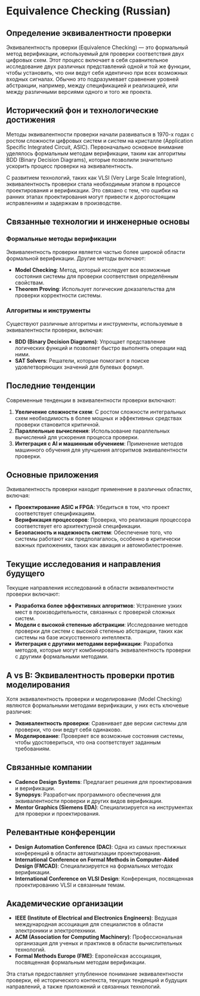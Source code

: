 # Equivalence Checking (Russian)

## Определение эквивалентности проверки

Эквивалентность проверки (Equivalence Checking) — это формальный метод верификации, используемый для проверки соответствия двух цифровых схем. Этот процесс включает в себя сравнительное исследование двух различных представлений одной и той же функции, чтобы установить, что они ведут себя идентично при всех возможных входных сигналах. Обычно это подразумевает сравнение уровней абстракции, например, между спецификацией и реализацией, или между различными версиями одного и того же проекта.

## Исторический фон и технологические достижения

Методы эквивалентности проверки начали развиваться в 1970-х годах с ростом сложности цифровых систем и систем на кристалле (Application Specific Integrated Circuit, ASIC). Первоначально основное внимание уделялось формальным методам верификации, таким как алгоритмы BDD (Binary Decision Diagrams), которые позволили значительно ускорить процесс проверки на эквивалентность.

С развитием технологий, таких как VLSI (Very Large Scale Integration), эквивалентность проверки стала необходимым этапом в процессе проектирования и верификации. Это связано с тем, что ошибки на ранних этапах проектирования могут привести к дорогостоящим исправлениям и задержкам в производстве.

## Связанные технологии и инженерные основы

### Формальные методы верификации

Эквивалентность проверки является частью более широкой области формальной верификации. Другие методы включают:

- **Model Checking**: Метод, который исследует все возможные состояния системы для проверки соответствия определённым свойствам.
- **Theorem Proving**: Использует логические доказательства для проверки корректности системы.

### Алгоритмы и инструменты

Существуют различные алгоритмы и инструменты, используемые в эквивалентности проверки, включая:

- **BDD (Binary Decision Diagrams)**: Упрощает представление логических функций и позволяет быстро выполнять операции над ними.
- **SAT Solvers**: Решатели, которые помогают в поиске удовлетворяющих значений для булевых формул.

## Последние тенденции

Современные тенденции в эквивалентности проверки включают:

1. **Увеличение сложности схем**: С ростом сложности интегральных схем необходимость в более мощных и эффективных средствах проверки становится критичной.
2. **Параллельные вычисления**: Использование параллельных вычислений для ускорения процесса проверки.
3. **Интеграция с AI и машинным обучением**: Применение методов машинного обучения для улучшения алгоритмов эквивалентности проверки.

## Основные приложения

Эквивалентность проверки находит применение в различных областях, включая:

- **Проектирование ASIC и FPGA**: Убедиться в том, что проект соответствует спецификациям.
- **Верификация процессоров**: Проверка, что реализация процессора соответствует его архитектурной спецификации.
- **Безопасность и надежность систем**: Обеспечение того, что системы работают как предполагалось, особенно в критически важных приложениях, таких как авиация и автомобилестроение.

## Текущие исследования и направления будущего

Текущие направления исследований в области эквивалентности проверки включают:

- **Разработка более эффективных алгоритмов**: Устранение узких мест в производительности, связанных с проверкой сложных систем.
- **Модели с высокой степенью абстракции**: Исследование методов проверки для систем с высокой степенью абстракции, таких как системы на базе искусственного интеллекта.
- **Интеграция с другими методами верификации**: Разработка методов, которые могут комбинировать эквивалентность проверки с другими формальными методами.

## A vs B: Эквивалентность проверки против моделирования

Хотя эквивалентность проверки и моделирование (Model Checking) являются формальными методами верификации, у них есть ключевые различия:

- **Эквивалентность проверки**: Сравнивает две версии системы для проверки, что они ведут себя одинаково.
- **Моделирование**: Проверяет все возможные состояния системы, чтобы удостовериться, что она соответствует заданным требованиям.

## Связанные компании

- **Cadence Design Systems**: Предлагает решения для проектирования и верификации.
- **Synopsys**: Разработчик программного обеспечения для эквивалентности проверки и других видов верификации.
- **Mentor Graphics (Siemens EDA)**: Специализируется на инструментах для проверки и проектирования.

## Релевантные конференции

- **Design Automation Conference (DAC)**: Одна из самых престижных конференций в области автоматизации проектирования.
- **International Conference on Formal Methods in Computer-Aided Design (FMCAD)**: Специализируется на формальных методах верификации.
- **International Conference on VLSI Design**: Конференция, посвященная проектированию VLSI и связанным темам.

## Академические организации

- **IEEE (Institute of Electrical and Electronics Engineers)**: Ведущая международная ассоциация для специалистов в области электроники и электротехники.
- **ACM (Association for Computing Machinery)**: Профессиональная организация для ученых и практиков в области вычислительных технологий.
- **Formal Methods Europe (FME)**: Европейская ассоциация, посвященная формальным методам верификации.

Эта статья предоставляет углубленное понимание эквивалентности проверки, её исторического контекста, текущих тенденций и будущих направлений, а также приложений и связанных технологий.